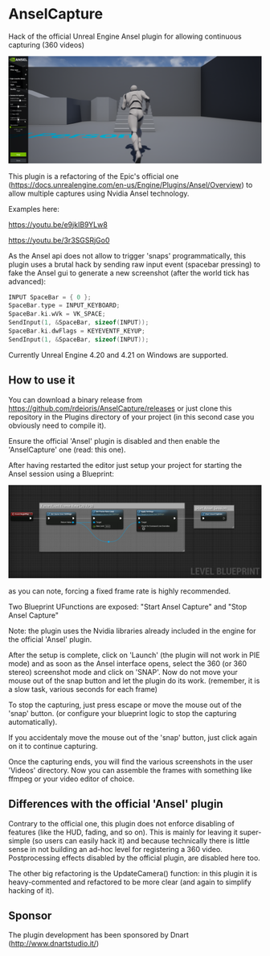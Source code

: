 # AnselCapture
Hack of the official Unreal Engine Ansel plugin for allowing continuous capturing (360 videos)

![Alt text](screenshots/CaptureAnsel.PNG?raw=true "AnselCapture Screenshot")

This plugin is a refactoring of the Epic's official one (https://docs.unrealengine.com/en-us/Engine/Plugins/Ansel/Overview) to allow multiple captures using Nvidia Ansel technology.

Examples here: 

https://youtu.be/e9jkIB9YLw8

https://youtu.be/3r3SGSRjGo0

As the Ansel api does not allow to trigger 'snaps' programmatically, this plugin uses a brutal hack by sending raw input event (spacebar pressing) to fake the Ansel gui to generate a new screenshot (after the world tick has advanced):

```c
INPUT SpaceBar = { 0 };
SpaceBar.type = INPUT_KEYBOARD;
SpaceBar.ki.wVk = VK_SPACE;
SendInput(1, &SpaceBar, sizeof(INPUT));
SpaceBar.ki.dwFlags = KEYEVENTF_KEYUP;
SendInput(1, &SpaceBar, sizeof(INPUT));
```

Currently Unreal Engine 4.20 and 4.21 on Windows are supported.

## How to use it

You can download a binary release from https://github.com/rdeioris/AnselCapture/releases or just clone this repository in the Plugins directory of your project (in this second case you obviously need to compile it).

Ensure the official 'Ansel' plugin is disabled and then enable the 'AnselCapture' one (read: this one).

After having restarted the editor just setup your project for starting the Ansel session using a Blueprint:

![Alt text](screenshots/CaptureAnselBlueprint.PNG?raw=true "AnselCapture Level Blueprint Screenshot")

as you can note, forcing a fixed frame rate is highly recommended.

Two Blueprint UFunctions are exposed: "Start Ansel Capture" and "Stop Ansel Capture"

Note: the plugin uses the Nvidia libraries already included in the engine for the official 'Ansel' plugin.

After the setup is complete, click on 'Launch' (the plugin will not work in PIE mode) and as soon as the Ansel interface opens, select the 360 (or 360 stereo) screenshot mode and click on 'SNAP'. Now do not move your mouse out of the snap button and let the plugin do its work. (remember, it is a slow task, various seconds for each frame)

To stop the capturing, just press escape or move the mouse out of the 'snap' button. (or configure your blueprint logic to stop the capturing automatically).

If you accidentaly move the mouse out of the 'snap' button, just click again on it to continue capturing.

Once the capturing ends, you will find the various screenshots in the user 'Videos' directory. Now you can assemble the frames with something like ffmpeg or your video editor of choice.

## Differences with the official 'Ansel' plugin

Contrary to the official one, this plugin does not enforce disabling of features (like the HUD, fading, and so on). This is mainly for leaving it super-simple (so users can easily hack it) and because technically there is little sense in not building an ad-hoc level for registering a 360 video. Postprocessing effects disabled by the official plugin, are disabled here too.

The other big refactoring is the UpdateCamera() function: in this plugin it is heavy-commented and refactored to be more clear (and again to simplify hacking of it).

## Sponsor

The plugin development has been sponsored by Dnart (http://www.dnartstudio.it/)

